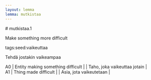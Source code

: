 ```yaml
---
layout: lemma
lemma: mutkistaa
---
```


<div class="sense">
# <span class="sensename">mutkistaa.1</span>

<span class="description">Make something more difficult</span>

tags:seed:vaikeuttaa

<span class="description">Tehdä jostakin vaikeampaa</span>

A0 | Entity making something difficult |   | Taho, joka vaikeuttaa jotain |  
A1 | Thing made difficult |   | Asia, jota vaikeutetaan |  

</div>

